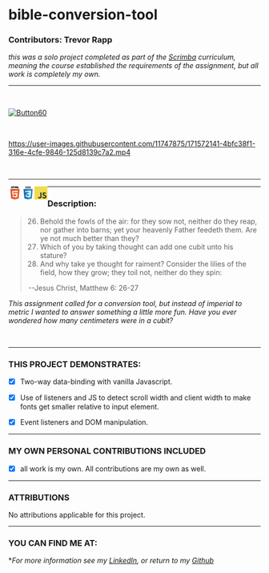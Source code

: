 ﻿# bible-conversion-tool

### Contributors: Trevor Rapp

*this was a solo project completed as part of the [Scrimba](https://scrimba.com) curriculum, meaning the course established the requirements of the assignment, but all work is completely my own.*  

 ---
<br>

[![Button60](https://user-images.githubusercontent.com/11747875/144651679-dc423f76-a98a-456d-8ca2-d913f0b7df12.png)](https://trrapp12.github.io/bible-conversion-tool/)

<br>

https://user-images.githubusercontent.com/11747875/171572141-4bfc38f1-316e-4cfe-9846-125d8139c7a2.mp4

<br>

---

<img align="left" alt="HTML5" width="26px" src="https://raw.githubusercontent.com/github/explore/80688e429a7d4ef2fca1e82350fe8e3517d3494d/topics/html/html.png" />
<img align="left" alt="CSS3" width="26px" src="https://raw.githubusercontent.com/github/explore/80688e429a7d4ef2fca1e82350fe8e3517d3494d/topics/css/css.png" />
<img align="left" alt="JavaScript" width="26px" src="https://raw.githubusercontent.com/github/explore/80688e429a7d4ef2fca1e82350fe8e3517d3494d/topics/javascript/javascript.png" />

---

### Description:

>26. Behold the fowls of the air: for they sow not, neither do they reap, nor gather into barns; yet your heavenly Father feedeth them. Are ye not much better than they?
>27. Which of you by taking thought can add one cubit unto his stature?
>28. And why take ye thought for raiment? Consider the lilies of the field, how they grow; they toil not, neither do they spin:
>
> --Jesus Christ, Matthew 6: 26-27


*This assignment called for a conversion tool, but instead of imperial to metric I wanted to answer something a little more fun. Have you ever wondered how many centimeters were in a cubit?*

<br/>

---

### THIS PROJECT DEMONSTRATES:


- [X] Two-way data-binding with vanilla Javascript.

- [X] Use of listeners and JS to detect scroll width and client width to make fonts get smaller relative to input element.

- [X] Event listeners and DOM manipulation.

---

### MY OWN PERSONAL CONTRIBUTIONS INCLUDED 

- [X] all work is my own.  All contributions are my own as well.

---

### ATTRIBUTIONS

No attributions applicable for this project.

---

### YOU CAN FIND ME AT:

\**For more information see my [LinkedIn](https://www.linkedin.com/in/trevor-rapp-042a1037), or return to my [Github](https://github.com/trrapp12)*
